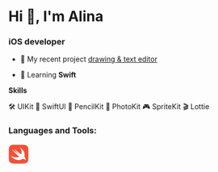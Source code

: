 <h1 align="left">Hi 👋, I'm Alina</h1>
<h3 align="left">iOS developer</h3>


- 🧩 My recent project [drawing & text editor](https://github.com/alirast/TelegramContest)

- 🌱 Learning **Swift**

**Skills**

 🛠️ UIKit  🪼 SwiftUI  🎨 PencilKit  📸 PhotoKit  🎮 SpriteKit  🎬 Lottie


<h3 align="left"></h3>
<p align="left">
</p>

<h3 align="left">Languages and Tools:</h3>
<p align="left"> <a href="https://developer.apple.com/swift/" target="_blank" rel="noreferrer"> <img src="https://raw.githubusercontent.com/devicons/devicon/master/icons/swift/swift-original.svg" alt="swift" width="40" height="40"/> </a> </p>
